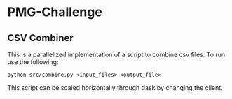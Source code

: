 # PMG-Challenge
## CSV Combiner

This is a parallelized implementation of a script to combine csv files. To run use the following:

```
python src/combine.py <input_files> <output_file>
```

This script can be scaled horizontally through dask by changing the client.

